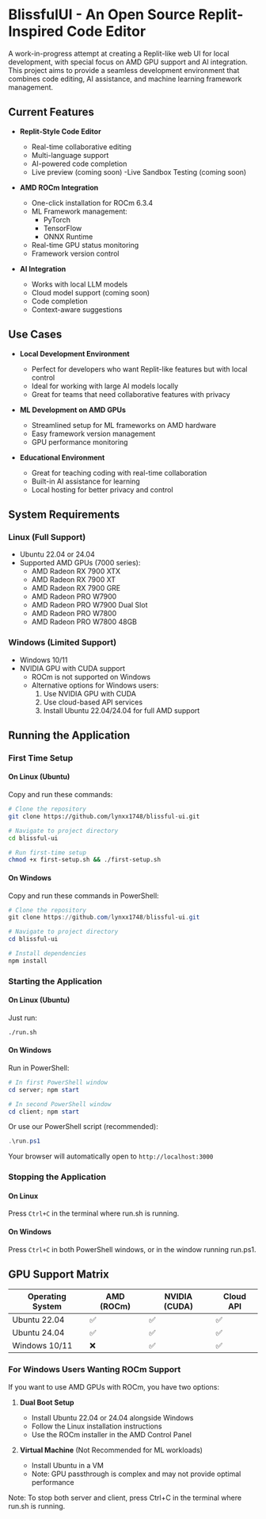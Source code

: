 # BlissfulUI - An Open Source Replit-Inspired Code Editor

A work-in-progress attempt at creating a Replit-like web UI for local development, with special focus on AMD GPU support and AI integration. This project aims to provide a seamless development environment that combines code editing, AI assistance, and machine learning framework management.

## Current Features

- **Replit-Style Code Editor**
  - Real-time collaborative editing
  - Multi-language support
  - AI-powered code completion
  - Live preview (coming soon)
  -Live Sandbox Testing (coming soon)

- **AMD ROCm Integration**
  - One-click installation for ROCm 6.3.4
  - ML Framework management:
    - PyTorch
    - TensorFlow
    - ONNX Runtime
  - Real-time GPU status monitoring
  - Framework version control

- **AI Integration**
  - Works with local LLM models
  - Cloud model support (coming soon)
  - Code completion
  - Context-aware suggestions

## Use Cases

- **Local Development Environment**
  - Perfect for developers who want Replit-like features but with local control
  - Ideal for working with large AI models locally
  - Great for teams that need collaborative features with privacy

- **ML Development on AMD GPUs**
  - Streamlined setup for ML frameworks on AMD hardware
  - Easy framework version management
  - GPU performance monitoring

- **Educational Environment**
  - Great for teaching coding with real-time collaboration
  - Built-in AI assistance for learning
  - Local hosting for better privacy and control

## System Requirements

### Linux (Full Support)
- Ubuntu 22.04 or 24.04
- Supported AMD GPUs (7000 series):
  - AMD Radeon RX 7900 XTX
  - AMD Radeon RX 7900 XT
  - AMD Radeon RX 7900 GRE
  - AMD Radeon PRO W7900
  - AMD Radeon PRO W7900 Dual Slot
  - AMD Radeon PRO W7800
  - AMD Radeon PRO W7800 48GB

### Windows (Limited Support)
- Windows 10/11
- NVIDIA GPU with CUDA support
  - ROCm is not supported on Windows
  - Alternative options for Windows users:
    1. Use NVIDIA GPU with CUDA
    2. Use cloud-based API services
    3. Install Ubuntu 22.04/24.04 for full AMD support

## Running the Application

### First Time Setup

#### On Linux (Ubuntu)
Copy and run these commands:

```bash
# Clone the repository
git clone https://github.com/lynxx1748/blissful-ui.git

# Navigate to project directory
cd blissful-ui

# Run first-time setup
chmod +x first-setup.sh && ./first-setup.sh
```

#### On Windows
Copy and run these commands in PowerShell:

```powershell
# Clone the repository
git clone https://github.com/lynxx1748/blissful-ui.git

# Navigate to project directory
cd blissful-ui

# Install dependencies
npm install
```

### Starting the Application

#### On Linux (Ubuntu)
Just run:
```bash
./run.sh
```

#### On Windows
Run in PowerShell:
```powershell
# In first PowerShell window
cd server; npm start

# In second PowerShell window
cd client; npm start
```

Or use our PowerShell script (recommended):
```powershell
.\run.ps1
```

Your browser will automatically open to `http://localhost:3000`

### Stopping the Application

#### On Linux
Press `Ctrl+C` in the terminal where run.sh is running.

#### On Windows
Press `Ctrl+C` in both PowerShell windows, or in the window running run.ps1.

## GPU Support Matrix

| Operating System | AMD (ROCm) | NVIDIA (CUDA) | Cloud API |
|-----------------|------------|---------------|-----------|
| Ubuntu 22.04    | ✅         | ✅            | ✅        |
| Ubuntu 24.04    | ✅         | ✅            | ✅        |
| Windows 10/11   | ❌         | ✅            | ✅        |

### For Windows Users Wanting ROCm Support
If you want to use AMD GPUs with ROCm, you have two options:

1. **Dual Boot Setup**
   - Install Ubuntu 22.04 or 24.04 alongside Windows
   - Follow the Linux installation instructions
   - Use the ROCm installer in the AMD Control Panel

2. **Virtual Machine** (Not Recommended for ML workloads)
   - Install Ubuntu in a VM
   - Note: GPU passthrough is complex and may not provide optimal performance

Note: To stop both server and client, press Ctrl+C in the terminal where run.sh is running. 